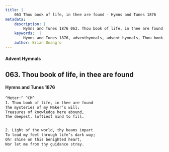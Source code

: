 ```yaml
---
title: |
    063 Thou book of life, in thee are found - Hymns and Tunes 1876
metadata:
    description: |
        Hymns and Tunes 1876 063. Thou book of life, in thee are found. The mysteries of my Maker’s will; Treasures of knowledge here abound, The deepest, loftiest mind to fill. 
    keywords:  |
        Hymns and Tunes 1876, adventhymnals, advent hymnals, Thou book of life, in thee are found, The mysteries of my Maker’s will;, 
    author: Brian Onang'o
---
```


#### Advent Hymnals
## 063. Thou book of life, in thee are found
####  Hymns and Tunes 1876

```txt
^Meter:^ ^CM^
1. Thou book of life, in thee are found
The mysteries of my Maker’s will;
Treasures of knowledge here abound,
The deepest, loftiest mind to fill.


2. Light of the world, thy beams impart
To lead my feet through life’s dark way;
Oh! shine on this benighted heart,
Nor let me from thy guidance stray.
```